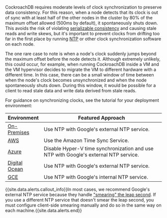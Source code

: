 CockroachDB requires moderate levels of clock synchronization to preserve data consistency. For this reason, when a node detects that its clock is out of sync with at least half of the other nodes in the cluster by 80% of the maximum offset allowed (500ms by default), it spontaneously shuts down. This avoids the risk of violating [serializable consistency](https://en.wikipedia.org/wiki/Serializability) and causing stale reads and write skews, but it's important to prevent clocks from drifting too far in the first place by running [NTP](http://www.ntp.org/) or other clock synchronization software on each node.

The one rare case to note is when a node's clock suddenly jumps beyond the maximum offset before the node detects it. Although extremely unlikely, this could occur, for example, when running CockroachDB inside a VM and the VM hypervisor decides to migrate the VM to different hardware with a different time. In this case, there can be a small window of time between when the node's clock becomes unsynchronized and when the node spontaneously shuts down. During this window, it would be possible for a client to read stale data and write data derived from stale reads.

For guidance on synchronizing clocks, see the tutorial for your deployment environment:

Environment | Featured Approach
------------|---------------------
[On-Premises](deploy-cockroachdb-on-premises.html#step-1-synchronize-clocks) | Use NTP with Google's external NTP service.
[AWS](deploy-cockroachdb-on-aws.html#step-3-synchronize-clocks) | Use the Amazon Time Sync Service.
[Azure](deploy-cockroachdb-on-microsoft-azure.html#step-3-synchronize-clocks) | Disable Hyper-V time synchronization and use NTP with Google's external NTP service.
[Digital Ocean](deploy-cockroachdb-on-digital-ocean.html#step-2-synchronize-clocks) | Use NTP with Google's external NTP service.
[GCE](deploy-cockroachdb-on-google-cloud-platform.html#step-3-synchronize-clocks) | Use NTP with Google's internal NTP service.

{{site.data.alerts.callout_info}}In most cases, we recommend Google's external NTP service because they handle <a href="https://developers.google.com/time/smear">"smearing" the leap second</a>. If you use a different NTP service that doesn't smear the leap second, you must configure client-side smearing manually and do so in the same way on each machine.{{site.data.alerts.end}}
